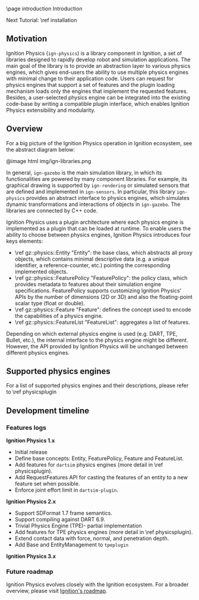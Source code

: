 \page introduction Introduction

Next Tutorial: \ref installation

## Motivation

Ignition Physics (`ign-physics`) is a library component in Ignition, a set of
libraries designed to rapidly develop robot and simulation applications.
The main goal of the library is to provide an abstraction layer to various
physics engines, which gives end-users the ability to use multiple
physics engines with minimal change to their application code.
Users can request for physics engines that support a set of features and the plugin
loading mechanism loads only the engines that implement the requested features.
Besides, a user-selected physics engine can be integrated into the existing
code-base by writing a compatible plugin interface, which enables
Ignition Physics extensibility and modularity.  

## Overview

For a big picture of the Ignition Physics operation in Ignition ecosystem, see
the abstract diagram below:

@image html img/ign-libraries.png

In general, `ign-gazebo` is the main simulation library, in which its
functionalities are powered by many component libraries.
For example, its graphical drawing is supported by `ign-rendering` or simulated
sensors that are defined and implemented in `ign-sensors`.
In particular, this library `ign-physics` provides an abstract interface to
physics engines, which simulates dynamic transformations and interactions of
objects in `ign-gazebo`. The libraries are connected by C++ code.

Ignition Physics uses a plugin architecture where each physics engine is
implemented as a plugin that can be loaded at runtime.
To enable users the ability to choose between physics engines, Ignition Physics
introduces four keys elements:

- \ref gz::physics::Entity "Entity": the base class, which abstracts all
proxy objects, which contains minimal descriptive data
(e.g. a unique identifier, a reference-counter, etc.) pointing the corresponding
implemented objects.
- \ref gz::physics::FeaturePolicy "FeaturePolicy": the policy class,
which provides metadata to features about their simulation engine specifications.
FeaturePolicy supports customizing Ignition Physics' APIs by the number of
dimensions (2D or 3D) and also the floating-point scalar type (float or double).
- \ref gz::physics::Feature "Feature": defines the concept used to encode
the capabilities of a physics engine.
- \ref gz::physics::FeatureList "FeatureList": aggregates a list of features.

Depending on which external physics engine is used (e.g. DART, TPE, Bullet, etc.),
the internal interface to the physics engine might be different.
However, the API provided by Ignition Physics will be unchanged between
different physics engines.

## Supported physics engines

For a list of supported physics engines and their descriptions, please refer
to \ref physicsplugin

## Development timeline

### Features logs

**Ignition Physics 1.x**

- Initial release
- Define base concepts: Entity, FeaturePolicy, Feature and FeatureList.
- Add features for `dartsim` physics engines (more detail in \ref physicsplugin).
- Add RequestFeatures API for casting the features of an entity to a new feature set when possible.
- Enforce joint effort limit in `dartsim-plugin`.

**Ignition Physics 2.x**

- Support SDFormat 1.7 frame semantics.
- Support compiling against DART 6.9.
- Trivial Physics Engine (TPE)- partial implementation
- Add features for TPE physics engines (more detail in \ref physicsplugin).
- Extend contact data with force, normal, and penetration depth.
- Add Base and EntityManagement to `tpeplugin`

**Ignition Physics 3.x**

### Future roadmap

Ignition Physics evolves closely with the Ignition ecosystem.
For a broader overview, please visit [Ignition's roadmap](https://ignitionrobotics.org/about).
